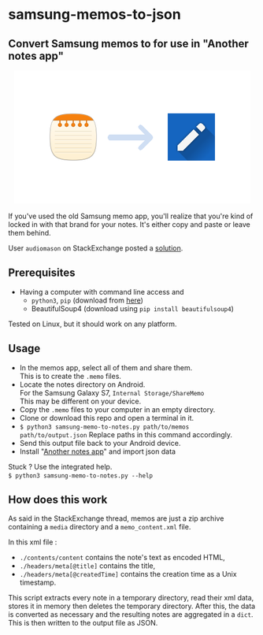 # samsung-memos-to-json
## Convert Samsung memos to for use in "Another notes app"

<center>
	<img src="./banner.png" alt="banner illustration">
</center>

If you've used the old Samsung memo app, you'll realize that you're kind of locked
in with that brand for your notes. It's either copy and paste or leave them behind.

User `audiomason` on StackExchange posted a [solution](https://android.stackexchange.com/a/172787).

## Prerequisites
* Having a computer with command line access and 
	* `python3`, `pip` (download from [here](https://www.python.org/))
	* BeautifulSoup4 (download using `pip install beautifulsoup4`)

Tested on Linux, but it should work on any platform.

## Usage
* In the memos app, select all of them and share them.  
This is to create the `.memo` files.
* Locate the notes directory on Android.  
For the Samsung Galaxy S7, `Internal Storage/ShareMemo`  
This may be different on your device.
* Copy the `.memo` files to your computer in an empty directory.
* Clone or download this repo and open a terminal in it.
* `$ python3 samsung-memo-to-notes.py path/to/memos path/to/output.json` 
Replace paths in this command accordingly.
* Send this output file back to your Android device.
* Install "[Another notes app](https://f-droid.org/en/packages/com.maltaisn.notes.sync/)" and import json data

Stuck ? Use the integrated help.  
`$ python3 samsung-memo-to-notes.py --help`

## How does this work
As said in the StackExchange thread, memos are just a zip archive containing a `media` directory and a `memo_content.xml` file.

In this xml file : 
* `./contents/content` contains the note's text as encoded HTML, 
* `./headers/meta[@title]` contains the title,  
* `./headers/meta[@createdTime]` contains the creation time as a Unix timestamp.

This script extracts every note in a temporary directory, read their xml data, stores it in memory then deletes the temporary directory. After this, the data is converted as necessary and the resulting notes are aggregated in a `dict`. This is then written to the output file as JSON.